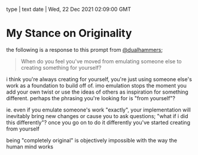 type | text
date | Wed, 22 Dec 2021 02:09:00 GMT

# My Stance on Originality

the following is a response to this prompt from <a href="https://merveilles.town/@dualhammers">@dualhammers</a>;

<blockquote>When do you feel you've moved from emulating someone else to creating something for yourself?</blockquote>

i think you're always creating for yourself, you're just using someone else's work as a foundation to build off of. imo emulation stops the moment you add your own twist or use the ideas of others as inspiration for something different. perhaps the phrasing you're looking for is "from yourself"?

ie. even if you emulate someone's work "exactly", your implementation will inevitably bring new changes or cause you to ask questions; "what if i did this differently"? once you go on to do it differently you've started creating from yourself

being "completely original" is objectively impossible with the way the human mind works

